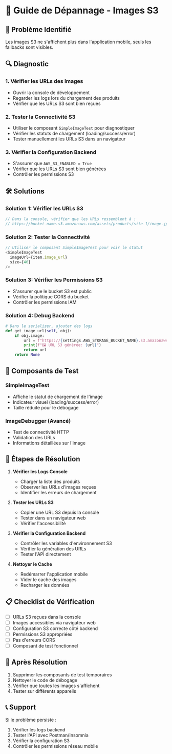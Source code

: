 # 🔧 Guide de Dépannage - Images S3

## 🚨 Problème Identifié
Les images S3 ne s'affichent plus dans l'application mobile, seuls les fallbacks sont visibles.

## 🔍 Diagnostic

### 1. Vérifier les URLs des Images
- Ouvrir la console de développement
- Regarder les logs lors du chargement des produits
- Vérifier que les URLs S3 sont bien reçues

### 2. Tester la Connectivité S3
- Utiliser le composant `SimpleImageTest` pour diagnostiquer
- Vérifier les statuts de chargement (loading/success/error)
- Tester manuellement les URLs S3 dans un navigateur

### 3. Vérifier la Configuration Backend
- S'assurer que `AWS_S3_ENABLED = True`
- Vérifier que les URLs S3 sont bien générées
- Contrôler les permissions S3

## 🛠️ Solutions

### Solution 1: Vérifier les URLs S3
```typescript
// Dans la console, vérifier que les URLs ressemblent à :
// https://bucket-name.s3.amazonaws.com/assets/products/site-1/image.jpg
```

### Solution 2: Tester la Connectivité
```typescript
// Utiliser le composant SimpleImageTest pour voir le statut
<SimpleImageTest 
  imageUrl={item.image_url}
  size={40}
/>
```

### Solution 3: Vérifier les Permissions S3
- S'assurer que le bucket S3 est public
- Vérifier la politique CORS du bucket
- Contrôler les permissions IAM

### Solution 4: Debug Backend
```python
# Dans le serializer, ajouter des logs
def get_image_url(self, obj):
    if obj.image:
        url = f"https://{settings.AWS_STORAGE_BUCKET_NAME}.s3.amazonaws.com/{obj.image.name}"
        print(f"🖼️ URL S3 générée: {url}")
        return url
    return None
```

## 📱 Composants de Test

### SimpleImageTest
- Affiche le statut de chargement de l'image
- Indicateur visuel (loading/success/error)
- Taille réduite pour le débogage

### ImageDebugger (Avancé)
- Test de connectivité HTTP
- Validation des URLs
- Informations détaillées sur l'image

## 🔄 Étapes de Résolution

1. **Vérifier les Logs Console**
   - Charger la liste des produits
   - Observer les URLs d'images reçues
   - Identifier les erreurs de chargement

2. **Tester les URLs S3**
   - Copier une URL S3 depuis la console
   - Tester dans un navigateur web
   - Vérifier l'accessibilité

3. **Vérifier la Configuration Backend**
   - Contrôler les variables d'environnement S3
   - Vérifier la génération des URLs
   - Tester l'API directement

4. **Nettoyer le Cache**
   - Redémarrer l'application mobile
   - Vider le cache des images
   - Recharger les données

## 📋 Checklist de Vérification

- [ ] URLs S3 reçues dans la console
- [ ] Images accessibles via navigateur web
- [ ] Configuration S3 correcte côté backend
- [ ] Permissions S3 appropriées
- [ ] Pas d'erreurs CORS
- [ ] Composant de test fonctionnel

## 🚀 Après Résolution

1. Supprimer les composants de test temporaires
2. Nettoyer le code de débogage
3. Vérifier que toutes les images s'affichent
4. Tester sur différents appareils

## 📞 Support

Si le problème persiste :
1. Vérifier les logs backend
2. Tester l'API avec Postman/Insomnia
3. Vérifier la configuration S3
4. Contrôler les permissions réseau mobile
